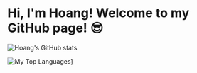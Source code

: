 # Hi, I'm Hoang! Welcome to my GitHub page! :sunglasses:

<!--
**hoanglechau/hoanglechau** is a ✨ _special_ ✨ repository because its `README.md` (this file) appears on your GitHub profile.

Here are some ideas to get you started:

- 🔭 I’m currently working on ...
- 🌱 I’m currently learning ...
- 👯 I’m looking to collaborate on ...
- 🤔 I’m looking for help with ...
- 💬 Ask me about ...
- 📫 How to reach me: ...
- 😄 Pronouns: ...
- ⚡ Fun fact: ...
-->
![Hoang's GitHub stats](https://github-readme-stats.vercel.app/api?username=hoanglechau&count_private=true&show_icons=true&theme=tokyonight&hide=stars,prs,issues,contribs)

![My Top Languages](https://github-readme-stats.vercel.app/api/top-langs/?username=hoanglechau)]
